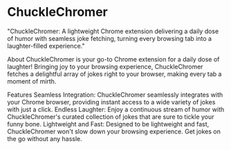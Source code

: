 # ChuckleChromer
"ChuckleChromer: A lightweight Chrome extension delivering a daily dose of humor with seamless joke fetching, turning every browsing tab into a laughter-filled experience."

About
ChuckleChromer is your go-to Chrome extension for a daily dose of laughter! Bringing joy to your browsing experience, ChuckleChromer fetches a delightful array of jokes right to your browser, making every tab a moment of mirth.

Features
Seamless Integration: ChuckleChromer seamlessly integrates with your Chrome browser, providing instant access to a wide variety of jokes with just a click.
Endless Laughter: Enjoy a continuous stream of humor with ChuckleChromer's curated collection of jokes that are sure to tickle your funny bone.
Lightweight and Fast: Designed to be lightweight and fast, ChuckleChromer won't slow down your browsing experience. Get jokes on the go without any hassle.
